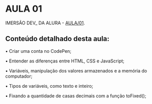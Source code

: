 # AULA 01

IMERSÃO DEV_ DA ALURA - [AULA/01](https://imersao.dev/aulas/aula01-variaveis-operacoes-media).


## Conteúdo detalhado desta aula:


• Criar uma conta no CodePen;


• Entender as diferenças entre HTML, CSS e JavaScript;


• Variáveis, manipulação dos valores armazenados e a memória do computador;


• Tipos de variáveis, como texto e inteiro;


• Fixando a quantidade de casas decimais com a função toFixed();
